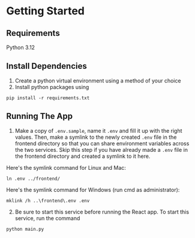 # Getting Started
## Requirements
Python 3.12

## Install Dependencies
1. Create a python virtual environment using a method of your choice
2. Install python packages using
```
pip install -r requirements.txt
```

## Running The App
1. Make a copy of `.env.sample`, name it `.env` and fill it up with the right values. Then, make a symlink to the newly created `.env` file in the frontend directory so that you can share environment variables across the two services. Skip this step if you have already made a `.env` file in the frontend directory and created a symlink to it here.

Here's the symlink command for Linux and Mac:

```
ln .env ../frontend/
```

Here's the symlink command for Windows (run cmd as administrator):

```
mklink /h ..\frontend\.env .env
```

2. Be sure to start this service before running the React app. To start this service, run the command
```
python main.py
```
